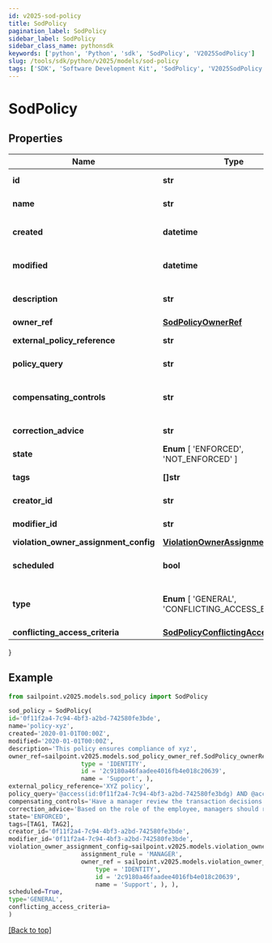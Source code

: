 ```yaml
---
id: v2025-sod-policy
title: SodPolicy
pagination_label: SodPolicy
sidebar_label: SodPolicy
sidebar_class_name: pythonsdk
keywords: ['python', 'Python', 'sdk', 'SodPolicy', 'V2025SodPolicy']
slug: /tools/sdk/python/v2025/models/sod-policy
tags: ['SDK', 'Software Development Kit', 'SodPolicy', 'V2025SodPolicy']
---
```


# SodPolicy

## Properties

| Name | Type | Description | Notes |
| --- | --- | --- | --- |
| **id** | **str** | Policy id | [optional] [readonly] |
| **name** | **str** | Policy Business Name | [optional] |
| **created** | **datetime** | The time when this SOD policy is created. | [optional] [readonly] |
| **modified** | **datetime** | The time when this SOD policy is modified. | [optional] [readonly] |
| **description** | **str** | Optional description of the SOD policy | [optional] |
| **owner_ref** | [**SodPolicyOwnerRef**](sod-policy-owner-ref) |  | [optional] |
| **external_policy_reference** | **str** | Optional External Policy Reference | [optional] |
| **policy_query** | **str** | Search query of the SOD policy | [optional] |
| **compensating_controls** | **str** | Optional compensating controls(Mitigating Controls) | [optional] |
| **correction_advice** | **str** | Optional correction advice | [optional] |
| **state** | **Enum** [ 'ENFORCED', 'NOT_ENFORCED' ] | whether the policy is enforced or not | [optional] |
| **tags** | **[]str** | tags for this policy object | [optional] |
| **creator_id** | **str** | Policy's creator ID | [optional] [readonly] |
| **modifier_id** | **str** | Policy's modifier ID | [optional] [readonly] |
| **violation_owner_assignment_config** | [**ViolationOwnerAssignmentConfig**](violation-owner-assignment-config) |  | [optional] |
| **scheduled** | **bool** | defines whether a policy has been scheduled or not | [optional] [default to False] |
| **type** | **Enum** [ 'GENERAL', 'CONFLICTING_ACCESS_BASED' ] | whether a policy is query based or conflicting access based | [optional] [default to 'GENERAL'] |
| **conflicting_access_criteria** | [**SodPolicyConflictingAccessCriteria**](sod-policy-conflicting-access-criteria) |  | [optional] |

}

## Example

```python
from sailpoint.v2025.models.sod_policy import SodPolicy

sod_policy = SodPolicy(
id='0f11f2a4-7c94-4bf3-a2bd-742580fe3bde',
name='policy-xyz',
created='2020-01-01T00:00Z',
modified='2020-01-01T00:00Z',
description='This policy ensures compliance of xyz',
owner_ref=sailpoint.v2025.models.sod_policy_owner_ref.SodPolicy_ownerRef(
                    type = 'IDENTITY',
                    id = '2c9180a46faadee4016fb4e018c20639',
                    name = 'Support', ),
external_policy_reference='XYZ policy',
policy_query='@access(id:0f11f2a4-7c94-4bf3-a2bd-742580fe3bdg) AND @access(id:0f11f2a4-7c94-4bf3-a2bd-742580fe3bdf)',
compensating_controls='Have a manager review the transaction decisions for their "out of compliance" employee',
correction_advice='Based on the role of the employee, managers should remove access that is not required for their job function.',
state='ENFORCED',
tags=[TAG1, TAG2],
creator_id='0f11f2a4-7c94-4bf3-a2bd-742580fe3bde',
modifier_id='0f11f2a4-7c94-4bf3-a2bd-742580fe3bde',
violation_owner_assignment_config=sailpoint.v2025.models.violation_owner_assignment_config.ViolationOwnerAssignmentConfig(
                    assignment_rule = 'MANAGER',
                    owner_ref = sailpoint.v2025.models.violation_owner_assignment_config_owner_ref.ViolationOwnerAssignmentConfig_ownerRef(
                        type = 'IDENTITY',
                        id = '2c9180a46faadee4016fb4e018c20639',
                        name = 'Support', ), ),
scheduled=True,
type='GENERAL',
conflicting_access_criteria=
)

```

[[Back to top]](#)
